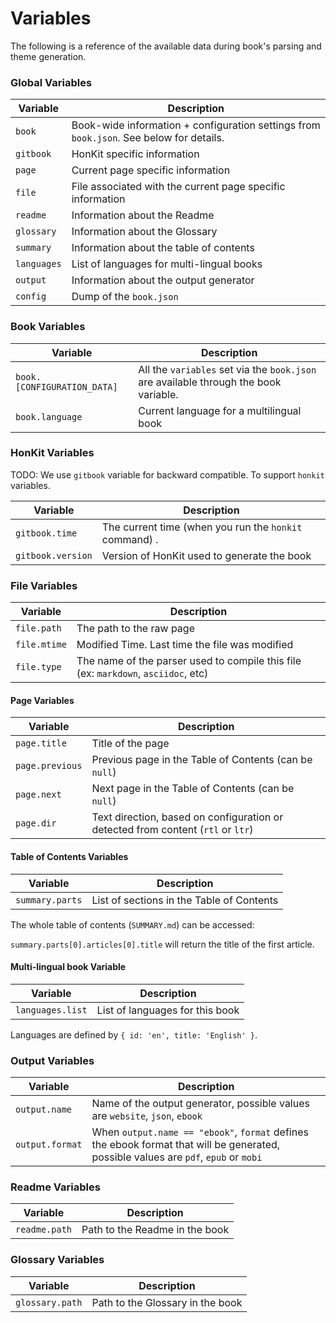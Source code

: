 # Variables

The following is a reference of the available data during book's parsing and theme generation.

### Global Variables

| Variable | Description |
| -------- | ----------- |
| `book` | Book-wide information + configuration settings from `book.json`. See below for details. |
| `gitbook` | HonKit specific information |
| `page` | Current page specific information |
| `file` | File associated with the current page specific information |
| `readme` | Information about the Readme |
| `glossary` | Information about the Glossary |
| `summary` | Information about the table of contents |
| `languages` | List of languages for multi-lingual books |
| `output` | Information about the output generator |
| `config` | Dump of the `book.json` |

### Book Variables

| Variable | Description |
| -------- | ----------- |
| `book.[CONFIGURATION_DATA]` | All the `variables` set via the `book.json` are available through the book variable. |
| `book.language` | Current language for a multilingual book |

### HonKit Variables

TODO: We use `gitbook` variable for backward compatible. To support `honkit` variables.

| Variable | Description |
| -------- | ----------- |
| `gitbook.time` | The current time (when you run the `honkit` command) . |
| `gitbook.version` | Version of HonKit used to generate the book |

### File Variables

| Variable | Description |
| -------- | ----------- |
| `file.path` | The path to the raw page |
| `file.mtime` | Modified Time. Last time the file was modified |
| `file.type` | The name of the parser used to compile this file (ex: `markdown`, `asciidoc`, etc) |

#### Page Variables

| Variable | Description |
| -------- | ----------- |
| `page.title` | Title of the page |
| `page.previous` | Previous page in the Table of Contents (can be `null`) |
| `page.next` | Next page in the Table of Contents (can be `null`) |
| `page.dir` | Text direction, based on configuration or detected from content (`rtl` or `ltr`) |

#### Table of Contents Variables

| Variable | Description |
| -------- | ----------- |
| `summary.parts` | List of sections in the Table of Contents |

The whole table of contents (`SUMMARY.md`) can be accessed:

`summary.parts[0].articles[0].title` will return the title of the first article.

#### Multi-lingual book Variable

| Variable | Description |
| -------- | ----------- |
| `languages.list` | List of languages for this book |

Languages are defined by `{ id: 'en', title: 'English' }`.

### Output Variables

| Variable | Description |
| -------- | ----------- |
| `output.name` | Name of the output generator, possible values are `website`, `json`, `ebook` |
| `output.format` | When `output.name == "ebook"`, `format` defines the ebook format that will be generated, possible values are `pdf`, `epub` or `mobi` |

### Readme Variables

| Variable | Description |
| -------- | ----------- |
| `readme.path` | Path to the Readme in the book |

### Glossary Variables

| Variable | Description |
| -------- | ----------- |
| `glossary.path` | Path to the Glossary in the book |
